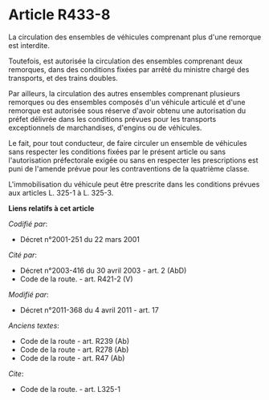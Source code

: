 # Article R433-8

La circulation des ensembles de véhicules comprenant plus d'une remorque est interdite. 

Toutefois, est autorisée la circulation des ensembles comprenant deux remorques, dans des conditions fixées par arrêté du
ministre chargé des transports, et des trains doubles. 

Par ailleurs, la circulation des autres ensembles comprenant plusieurs remorques ou des ensembles composés d'un véhicule
articulé et d'une remorque est autorisée sous réserve d'avoir obtenu une autorisation du préfet délivrée dans les conditions
prévues pour les transports exceptionnels de marchandises, d'engins ou de véhicules. 

Le fait, pour tout conducteur, de faire circuler un ensemble de véhicules sans respecter les conditions fixées par le présent
article ou sans l'autorisation préfectorale exigée ou sans en respecter les prescriptions est puni de l'amende prévue pour
les contraventions de la quatrième classe.

L'immobilisation du véhicule peut être prescrite dans les conditions prévues aux articles L. 325-1 à L. 325-3.

**Liens relatifs à cet article**

_Codifié par_:

  - Décret n°2001-251 du 22 mars 2001

_Cité par_:

  - Décret n°2003-416 du 30 avril 2003 - art. 2 (AbD)
  - Code de la route. - art. R421-2 (V)

_Modifié par_:

  - Décret n°2011-368 du 4 avril 2011 - art. 17

_Anciens textes_:

  - Code de la route - art. R239 (Ab)
  - Code de la route - art. R278 (Ab)
  - Code de la route - art. R47 (Ab)

_Cite_:

  - Code de la route. - art. L325-1
